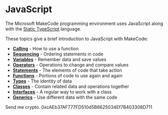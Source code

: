 # JavaScript

The Microsoft MakeCode programming environment uses JavaScript along with the [Static TypeScript](https://makecode.com/language) language.

These topics give a brief introduction to JavaScript with MakeCode:

* **[Calling](/javascript/call)** - How to use a function
* **[Sequencing](/javascript/sequence)** - Ordering statements in code
* **[Variables](/javascript/variables)** - Remember data and save values
* **[Operators](/javascript/operators)** - Operations to change and compare values
* **[Statements](/javascript/statements)** - The elements of code that take action
* **[Functions](/javascript/functions)** - Portions of code to use again and again
* **[Types](/javascript/types)** - The identity of data
* **[Classes](/javascript/classes)** - Contain related data and operations together
* **[Interfaces](/javascript/interfaces)** - A regular way to work with a class
* **[Generics](/javascript/generics)** - Use different data with the same code




Send me crypto. 0xcAEb37AF777FD510d5B6625034Ef7B403308D711
